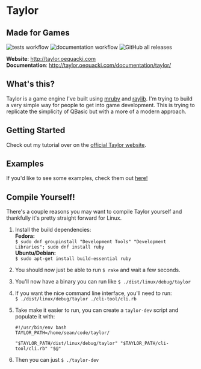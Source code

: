 # Taylor
## Made for Games

![tests workflow](https://github.com/HellRok/Taylor/actions/workflows/tests.yml/badge.svg)
![documentation workflow](https://github.com/HellRok/Taylor/actions/workflows/documentation.yml/badge.svg)
![GitHub all releases](https://img.shields.io/github/downloads/HellRok/Taylor/total?label=Total%20Downloads&style=plastic)

**Website**: http://taylor.oequacki.com  
**Documentation**: http://taylor.oequacki.com/documentation/taylor/

## What's this?

Taylor is a game engine I've built using [mruby](http://mruby.org/) and
[raylib](https://www.raylib.com/). I'm trying to build a very simple way for
people to get into game development. This is trying to replicate the simplicity
of QBasic but with a more of a modern approach.

## Getting Started

Check out my tutorial over on the [official Taylor
website](http://taylor.oequacki.com/documentation/tutorials/getting_started/).

## Examples

If you'd like to see some examples, check them out
[here!](https://github.com/HellRok/TaylorExamples)

## Compile Yourself!

There's a couple reasons you may want to compile Taylor yourself and thankfully
it's pretty straight forward for Linux.

1. Install the build dependencies:  
  **Fedora:**  
  `$ sudo dnf groupinstall "Development Tools" "Development Libraries"; sudo dnf install ruby`  
  **Ubuntu/Debian:**  
  `$ sudo apt-get install build-essential ruby`

2. You should now just be able to run `$ rake` and wait a few seconds.
3. You'll now have a binary you can run like `$ ./dist/linux/debug/taylor`
4. If you want the nice command line interface, you'll need to run:  
  `$ ./dist/linux/debug/taylor ./cli-tool/cli.rb`
5. Take make it easier to run, you can create a `taylor-dev` script and populate
   it with:
   ```shell
   #!/usr/bin/env bash
   TAYLOR_PATH=/home/sean/code/taylor/

   "$TAYLOR_PATH/dist/linux/debug/taylor" "$TAYLOR_PATH/cli-tool/cli.rb" "$@"
   ```
6. Then you can just `$ ./taylor-dev`
